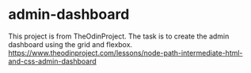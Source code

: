 # admin-dashboard
This project is from TheOdinProject. The task is to create the admin dashboard using the grid and flexbox. https://www.theodinproject.com/lessons/node-path-intermediate-html-and-css-admin-dashboard
